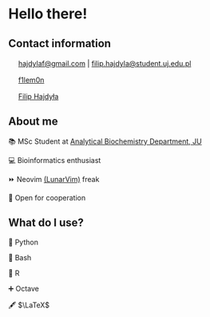 # Hello there!

## Contact information
[<img src="https://upload.wikimedia.org/wikipedia/commons/4/4e/Gmail_Icon.png" width="16"/>](mailto:hajdylaf@gmail.com)
[hajdylaf@gmail.com](mailto:hajdylaf@gmail.com) | [filip.hajdyla@student.uj.edu.pl](mailto:filip.hajdyla@student.uj.edu.pl)

[<img src="https://upload.wikimedia.org/wikipedia/commons/8/82/Telegram_logo.svg" width="16"/>](https://t.me/f1lem0n)
[f1lem0n](https://t.me/f1lem0n)

[<img src="https://upload.wikimedia.org/wikipedia/commons/c/c9/Linkedin.svg" width="16"/>](https://www.linkedin.com/in/filip-hajdy%C5%82a-75b13125a/)
[Filip Hajdyła](https://www.linkedin.com/in/filip-hajdy%C5%82a-75b13125a/)

## About me

📚 MSc Student at [Analytical Biochemistry Department, JU](https://zba.wbbib.uj.edu.pl/en_GB/zaklad)

💻 Bioinformatics enthusiast 

⏩ Neovim [(LunarVim)](https://github.com/LunarVim/LunarVim) freak 

🤝 Open for cooperation 

## What do I use?

🐍 Python

📜 Bash

🧮 R

➕ Octave

🖋️ $\LaTeX$
